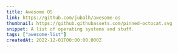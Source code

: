 ```yaml
---
title: Awesome OS
link: https://github.com/jubalh/awesome-os
thumbnail: https://github.githubassets.com/pinned-octocat.svg
snippet: A list of operating systems and stuff.
tags: ["awesome-list"]
createdAt: 2022-12-01T00:00:00.000Z
---
```

